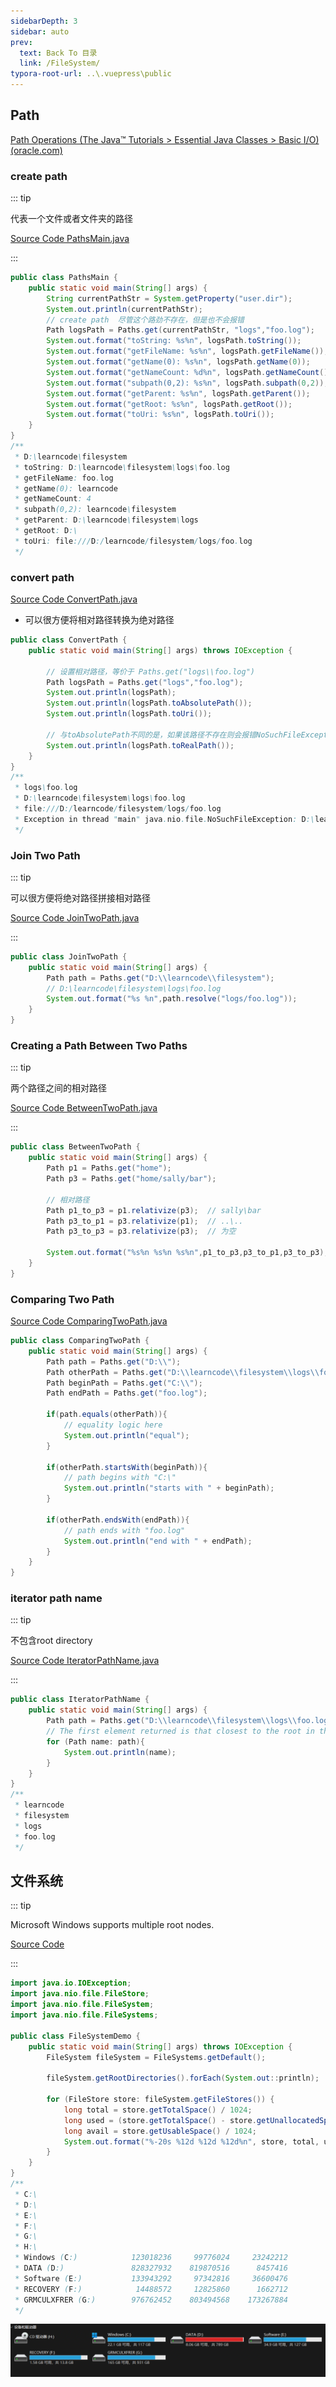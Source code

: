```yaml
---
sidebarDepth: 3
sidebar: auto
prev:
  text: Back To 目录
  link: /FileSystem/
typora-root-url: ..\.vuepress\public
---
```




## Path

[Path Operations (The Java™ Tutorials > Essential Java Classes > Basic I/O) (oracle.com)](https://docs.oracle.com/javase/tutorial/essential/io/pathOps.html)

### create path

::: tip

代表一个文件或者文件夹的路径

[Source Code PathsMain.java](https://github.com/Q10Viking/learncode/blob/main/filesystem/src/org/hzz/chapter02/PathsMain.java)

:::

```java
public class PathsMain {
    public static void main(String[] args) {
        String currentPathStr = System.getProperty("user.dir");
        System.out.println(currentPathStr);
        // create path  尽管这个路劲不存在，但是也不会报错
        Path logsPath = Paths.get(currentPathStr, "logs","foo.log");
        System.out.format("toString: %s%n", logsPath.toString());
        System.out.format("getFileName: %s%n", logsPath.getFileName());
        System.out.format("getName(0): %s%n", logsPath.getName(0));
        System.out.format("getNameCount: %d%n", logsPath.getNameCount());
        System.out.format("subpath(0,2): %s%n", logsPath.subpath(0,2));
        System.out.format("getParent: %s%n", logsPath.getParent());
        System.out.format("getRoot: %s%n", logsPath.getRoot());
        System.out.format("toUri: %s%n", logsPath.toUri());
    }
}
/**
 * D:\learncode\filesystem
 * toString: D:\learncode\filesystem\logs\foo.log
 * getFileName: foo.log
 * getName(0): learncode
 * getNameCount: 4
 * subpath(0,2): learncode\filesystem
 * getParent: D:\learncode\filesystem\logs
 * getRoot: D:\
 * toUri: file:///D:/learncode/filesystem/logs/foo.log
 */
```

### convert path

[Source Code ConvertPath.java](https://github.com/Q10Viking/learncode/blob/main/filesystem/src/org/hzz/chapter02/ConvertPath.java)

- 可以很方便将相对路径转换为绝对路径

```java
public class ConvertPath {
    public static void main(String[] args) throws IOException {

        // 设置相对路径，等价于 Paths.get("logs\\foo.log")
        Path logsPath = Paths.get("logs","foo.log");
        System.out.println(logsPath);
        System.out.println(logsPath.toAbsolutePath());
        System.out.println(logsPath.toUri());

        // 与toAbsolutePath不同的是，如果该路径不存在则会报错NoSuchFileException
        System.out.println(logsPath.toRealPath());
    }
}
/**
 * logs\foo.log
 * D:\learncode\filesystem\logs\foo.log
 * file:///D:/learncode/filesystem/logs/foo.log
 * Exception in thread "main" java.nio.file.NoSuchFileException: D:\learncode\filesystem\logs\foo.log
 */
```



### Join Two Path

::: tip

可以很方便将绝对路径拼接相对路径

[Source Code JoinTwoPath.java](https://github.com/Q10Viking/learncode/blob/main/filesystem/src/org/hzz/chapter02/JoinTwoPath.java)

:::

```java
public class JoinTwoPath {
    public static void main(String[] args) {
        Path path = Paths.get("D:\\learncode\\filesystem");
        // D:\learncode\filesystem\logs\foo.log
        System.out.format("%s %n",path.resolve("logs/foo.log"));
    }
}
```



### Creating a Path Between Two Paths

::: tip

两个路径之间的相对路径

[Source Code BetweenTwoPath.java](https://github.com/Q10Viking/learncode/blob/main/filesystem/src/org/hzz/chapter02/BetweenTwoPath.java)

:::

```java
public class BetweenTwoPath {
    public static void main(String[] args) {
        Path p1 = Paths.get("home");
        Path p3 = Paths.get("home/sally/bar");

        // 相对路径
        Path p1_to_p3 = p1.relativize(p3);  // sally\bar
        Path p3_to_p1 = p3.relativize(p1);  // ..\..
        Path p3_to_p3 = p3.relativize(p3);  // 为空

        System.out.format("%s%n %s%n %s%n",p1_to_p3,p3_to_p1,p3_to_p3);
    }
}
```



### Comparing Two Path

[Source Code ComparingTwoPath.java](https://github.com/Q10Viking/learncode/blob/main/filesystem/src/org/hzz/chapter02/ComparingTwoPath.java)

```java
public class ComparingTwoPath {
    public static void main(String[] args) {
        Path path = Paths.get("D:\\");
        Path otherPath = Paths.get("D:\\learncode\\filesystem\\logs\\foo.log");
        Path beginPath = Paths.get("C:\\");
        Path endPath = Paths.get("foo.log");

        if(path.equals(otherPath)){
            // equality logic here
            System.out.println("equal");
        }

        if(otherPath.startsWith(beginPath)){
            // path begins with "C:\"
            System.out.println("starts with " + beginPath);
        }

        if(otherPath.endsWith(endPath)){
            // path ends with "foo.log"
            System.out.println("end with " + endPath);
        }
    }
}
```



### iterator path name

::: tip

不包含root directory

[Source Code IteratorPathName.java](https://github.com/Q10Viking/learncode/blob/main/filesystem/src/org/hzz/chapter02/IteratorPathName.java)

:::

```java
public class IteratorPathName {
    public static void main(String[] args) {
        Path path = Paths.get("D:\\learncode\\filesystem\\logs\\foo.log");
        // The first element returned is that closest to the root in the directory tree.
        for (Path name: path){
            System.out.println(name);
        }
    }
}
/**
 * learncode
 * filesystem
 * logs
 * foo.log
 */
```



## 文件系统

::: tip

Microsoft Windows supports multiple root nodes.

[Source Code](https://github.com/Q10Viking/learncode/blob/main/filesystem/src/org/hzz/chapter01/FileSystemDemo.java)

:::

```java
import java.io.IOException;
import java.nio.file.FileStore;
import java.nio.file.FileSystem;
import java.nio.file.FileSystems;

public class FileSystemDemo {
    public static void main(String[] args) throws IOException {
        FileSystem fileSystem = FileSystems.getDefault();

        fileSystem.getRootDirectories().forEach(System.out::println);

        for (FileStore store: fileSystem.getFileStores()) {
            long total = store.getTotalSpace() / 1024;
            long used = (store.getTotalSpace() - store.getUnallocatedSpace()) / 1024;
            long avail = store.getUsableSpace() / 1024;
            System.out.format("%-20s %12d %12d %12d%n", store, total, used, avail);
        }
    }
}
/**
 * C:\
 * D:\
 * E:\
 * F:\
 * G:\
 * H:\
 * Windows (C:)            123018236     99776024     23242212
 * DATA (D:)               828327932    819870516      8457416
 * Software (E:)           133943292     97342816     36600476
 * RECOVERY (F:)            14488572     12825860      1662712
 * GRMCULXFRER (G:)        976762452    803494568    173267884
 */
```

![image-20221009001834310](/images/filesystem/image-20221009001834310.png)

